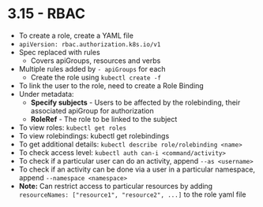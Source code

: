 # 3.15 - RBAC

- To create a role, create a YAML file
- `apiVersion: rbac.authorization.k8s.io/v1`
- Spec replaced with rules
  - Covers apiGroups, resources and verbs
- Multiple rules added by `- apiGroups` for each
  - Create the role using `kubectl create -f`
- To link the user to the role, need to create a Role Binding
- Under metadata:
  - **Specify subjects** - Users to be affected by the rolebinding, their associated apiGroup for authorization
  - **RoleRef** - The role to be linked to the subject
- To view roles: `kubectl get roles`
- To view rolebindings: kubectl get rolebindings
- To get additional details: `kubectl describe role/rolebinding <name>`
- To check access level: `kubectl auth can-i <command/activity>`
- To check if a particular user can do an activity, append `--as <username>`
- To check if an activity can be done via a user in a particular namespace, append `--namespace <namespace>`
- **Note:** Can restrict access to particular resources by adding `resourceNames: ["resource1", "resource2", ...]` to the role yaml file
